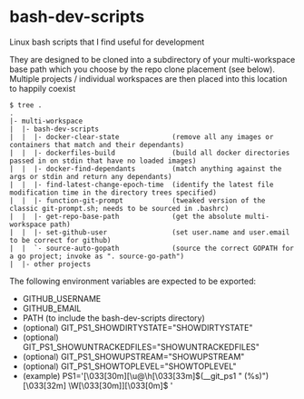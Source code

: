 # bash-dev-scripts

Linux bash scripts that I find useful for development

They are designed to be cloned into a subdirectory of your multi-workspace base path which you choose by the repo clone placement (see below).  Multiple projects / individual workspaces are then placed into this location to happily coexist

    $ tree .
    .
    |- multi-workspace
    |  |- bash-dev-scripts
    |  |  |- docker-clear-state             (remove all any images or containers that match and their dependants)
    |  |  |- dockerfiles-build              (build all docker directories passed in on stdin that have no loaded images)
    |  |  |- docker-find-dependants         (match anything against the args or stdin and return any dependants)
    |  |  |- find-latest-change-epoch-time  (identify the latest file modification time in the directory trees specified)
    |  |  |- function-git-prompt            (tweaked version of the classic git-prompt.sh; needs to be sourced in .bashrc)
    |  |  |- get-repo-base-path             (get the absolute multi-workspace path)
    |  |  |- set-github-user                (set user.name and user.email to be correct for github)
    |  |  `- source-auto-gopath             (source the correct GOPATH for a go project; invoke as ". source-go-path")
    |  |- other projects

The following environment variables are expected to be exported:
* GITHUB_USERNAME
* GITHUB_EMAIL
* PATH (to include the bash-dev-scripts directory)
* (optional) GIT_PS1_SHOWDIRTYSTATE="SHOWDIRTYSTATE"
* (optional) GIT_PS1_SHOWUNTRACKEDFILES="SHOWUNTRACKEDFILES"
* (optional) GIT_PS1_SHOWUPSTREAM="SHOWUPSTREAM"
* (optional) GIT_PS1_SHOWTOPLEVEL="SHOWTOPLEVEL"
* (example) PS1='\[\033[30m\][\u@\h\[\033[33m\]$(__git_ps1 " (%s)")\[\033[32m\] \W\[\033[30m\]]\[\033[0m\]\$ '
